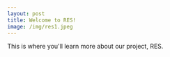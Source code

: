 ```yaml
---
layout: post
title: Welcome to RES!
image: /img/res1.jpeg
---
```


This is where you'll learn more about our project, RES. 

